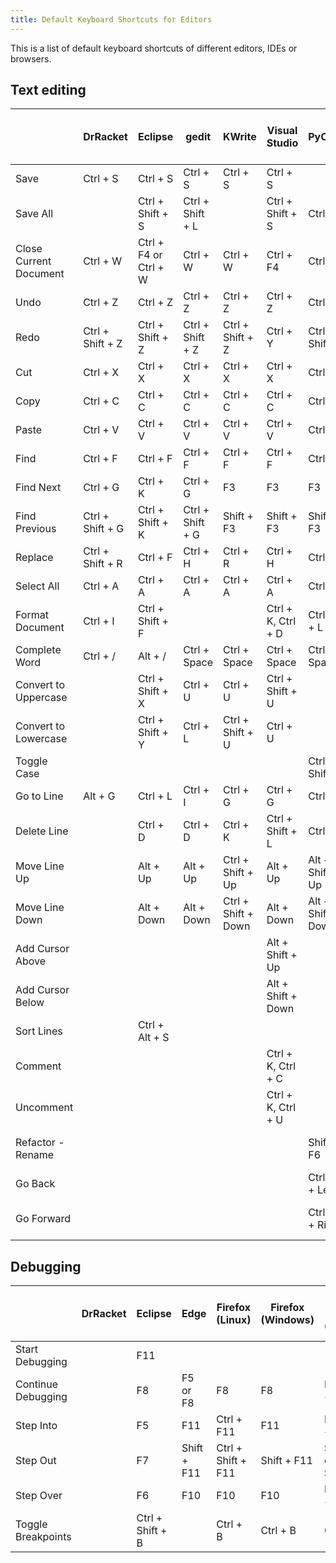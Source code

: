 ```yaml
---
title: Default Keyboard Shortcuts for Editors
---
```


This is a list of default keyboard shortcuts of different editors, IDEs or browsers.

## Text editing

|                        | DrRacket         | Eclipse               | gedit            | KWrite              | Visual Studio      | PyCharm            | Qt Creator          | Sublime Text (Linux) | Visual Studio Code (Linux) | Visual Studio Code (Windows) |
| ---------------------- | ---------------- | --------------------- | ---------------- | ------------------- | ------------------ | ------------------ | ------------------- | -------------------- | -------------------------- | ---------------------------- |
| Save                   | Ctrl + S         | Ctrl + S              | Ctrl + S         | Ctrl + S            | Ctrl + S           |                    | Ctrl + S            | Ctrl + S             | Ctrl + S                   | Ctrl + S                     |
| Save All               |                  | Ctrl + Shift + S      | Ctrl + Shift + L |                     | Ctrl + Shift + S   | Ctrl + S           | Ctrl + Shift + S    |                      |                            |                              |
| Close Current Document | Ctrl + W         | Ctrl + F4 or Ctrl + W | Ctrl + W         | Ctrl + W            | Ctrl + F4          | Ctrl + F4          | Ctrl + W            | Ctrl + W             |                            |                              |
| Undo                   | Ctrl + Z         | Ctrl + Z              | Ctrl + Z         | Ctrl + Z            | Ctrl + Z           | Ctrl + Z           | Ctrl + Z            | Ctrl + Z             | Ctrl + Z                   | Ctrl + Z                     |
| Redo                   | Ctrl + Shift + Z | Ctrl + Shift + Z      | Ctrl + Shift + Z | Ctrl + Shift + Z    | Ctrl + Y           | Ctrl + Shift + Z   | Ctrl + Shift + Z    | Ctrl + Y             | Ctrl + Y                   | Ctrl + Y                     |
| Cut                    | Ctrl + X         | Ctrl + X              | Ctrl + X         | Ctrl + X            | Ctrl + X           | Ctrl + X           | Ctrl + X            | Ctrl + X             | Ctrl + X                   | Ctrl + X                     |
| Copy                   | Ctrl + C         | Ctrl + C              | Ctrl + C         | Ctrl + C            | Ctrl + C           | Ctrl + C           | Ctrl + C            | Ctrl + C             | Ctrl + C                   | Ctrl + C                     |
| Paste                  | Ctrl + V         | Ctrl + V              | Ctrl + V         | Ctrl + V            | Ctrl + V           | Ctrl + V           | Ctrl + V            | Ctrl + V             | Ctrl + V                   | Ctrl + V                     |
| Find                   | Ctrl + F         | Ctrl + F              | Ctrl + F         | Ctrl + F            | Ctrl + F           | Ctrl + F           | Ctrl + F            | Ctrl + F             | Ctrl + F                   | Ctrl + F                     |
| Find Next              | Ctrl + G         | Ctrl + K              | Ctrl + G         | F3                  | F3                 | F3                 | F3                  | F3                   | F3                         | F3                           |
| Find Previous          | Ctrl + Shift + G | Ctrl + Shift + K      | Ctrl + Shift + G | Shift + F3          | Shift + F3         | Shift + F3         | Shift + F3          | Shift + F3           | Shift + F3                 | Shift + F3                   |
| Replace                | Ctrl + Shift + R | Ctrl + F              | Ctrl + H         | Ctrl + R            | Ctrl + H           | Ctrl + R           | Ctrl + F            | Ctrl + H             | Ctrl + H                   | Ctrl + H                     |
| Select All             | Ctrl + A         | Ctrl + A              | Ctrl + A         | Ctrl + A            | Ctrl + A           | Ctrl + A           | Ctrl + A            | Ctrl + A             | Ctrl + A                   | Ctrl + A                     |
| Format Document        | Ctrl + I         | Ctrl + Shift + F      |                  |                     | Ctrl + K, Ctrl + D | Ctrl + Alt + L     |                     |                      | Ctrl + Shift + I           | Alt + Shift + F              |
| Complete Word          | Ctrl + /         | Alt + /               | Ctrl + Space     | Ctrl + Space        | Ctrl + Space       | Ctrl + Space       | Ctrl + Space        |                      | Ctrl + Space               | Ctrl + Space                 |
| Convert to Uppercase   |                  | Ctrl + Shift + X      | Ctrl + U         | Ctrl + U            | Ctrl + Shift + U   |                    | Alt + Shift + U     | Ctrl + K, Ctrl + U   |                            |                              |
| Convert to Lowercase   |                  | Ctrl + Shift + Y      | Ctrl + L         | Ctrl + Shift + U    | Ctrl + U           |                    | Alt + U             | Ctrl + K, Ctrl + L   |                            |                              |
| Toggle Case            |                  |                       |                  |                     |                    | Ctrl + Shift + U   |                     |                      |                            |                              |
| Go to Line             | Alt + G          | Ctrl + L              | Ctrl + I         | Ctrl + G            | Ctrl + G           | Ctrl + G           | Ctrl + L            | Ctrl + G             | Ctrl + G                   | Ctrl + G                     |
| Delete Line            |                  | Ctrl + D              | Ctrl + D         | Ctrl + K            | Ctrl + Shift + L   | Ctrl + Y           |                     | Ctrl + Shift + K     | Ctrl + Shift + K           | Ctrl + Shift + K             |
| Move Line Up           |                  | Alt + Up              | Alt + Up         | Ctrl + Shift + Up   | Alt + Up           | Alt + Shift + Up   | Ctrl + Shift + Up   | Ctrl + Shift + Up    | Alt + Up                   | Alt + Up                     |
| Move Line Down         |                  | Alt + Down            | Alt + Down       | Ctrl + Shift + Down | Alt + Down         | Alt + Shift + Down | Ctrl + Shift + Down | Ctrl + Shift + Down  | Alt + Down                 | Alt + Down                   |
| Add Cursor Above       |                  |                       |                  |                     | Alt + Shift + Up   |                    | Alt + Shift + Up    | Alt + Shift + Up     | Alt + Shift + Up           | Ctrl + Alt + Up              |
| Add Cursor Below       |                  |                       |                  |                     | Alt + Shift + Down |                    | Alt + Shift + Down  | Alt + Shift + Down   | Alt + Shift + Down         | Ctrl + Alt + Down            |
| Sort Lines             |                  | Ctrl + Alt + S        |                  |                     |                    |                    |                     | F9                   |                            |                              |
| Comment                |                  |                       |                  |                     | Ctrl + K, Ctrl + C |                    |                     |                      |                            | Ctrl + K, Ctrl + C           |
| Uncomment              |                  |                       |                  |                     | Ctrl + K, Ctrl + U |                    |                     |                      |                            | Ctrl + K, Ctrl + U           |
| Refactor - Rename      |                  |                       |                  |                     |                    | Shift + F6         | Ctrl + Shift + R    |                      | F2                         |                              |
| Go Back                |                  |                       |                  |                     |                    | Ctrl + Alt + Left  |                     |                      | Ctrl + Alt + -             |                              |
| Go Forward             |                  |                       |                  |                     |                    | Ctrl + Alt + Right |                     |                      | Ctrl + Shift + -           |                              |

## Debugging

|                    | DrRacket | Eclipse          | Edge        | Firefox (Linux)    | Firefox (Windows) | Google Chrome (Windows)         | Microsoft Visual Studio | PyCharm    | Qt Creator  | Visual Studio Code (Linux) | Visual Studio Code (Windows) |
| ------------------ | -------- | ---------------- | ----------- | ------------------ | ----------------- | ------------------------------- | ----------------------- | ---------- | ----------- | -------------------------- | ---------------------------- |
| Start Debugging    |          | F11              |             |                    |                   |                                 | F5                      | Shift + F9 | F5          | F5                         | F5                           |
| Continue Debugging |          | F8               | F5 or F8    | F8                 | F8                | F8 or Ctrl + \                  | F5                      | F9         | F5          | F5                         | F5                           |
| Step Into          |          | F5               | F11         | Ctrl + F11         | F11               | F11 or Ctrl + ;                 | F11                     | F7         | F11         | F11                        | F11                          |
| Step Out           |          | F7               | Shift + F11 | Ctrl + Shift + F11 | Shift + F11       | Shift + F11 or Ctrl + Shift + ; | Shift + F11             | Shift + F8 | Shift + F11 | Shift + F11                | Shift + F11                  |
| Step Over          |          | F6               | F10         | F10                | F10               | F10 or Ctrl + '                 | F10                     | F8         | F10         | F10                        | F10                          |
| Toggle Breakpoints |          | Ctrl + Shift + B |             | Ctrl + B           | Ctrl + B          | Ctrl + B                        | F9                      | Ctrl + F8  | F9          | F9                         | F9                           |
